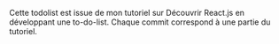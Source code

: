 Cette todolist est issue de mon tutoriel sur Découvrir React.js en développant une to-do-list. Chaque commit correspond à une partie du tutoriel.